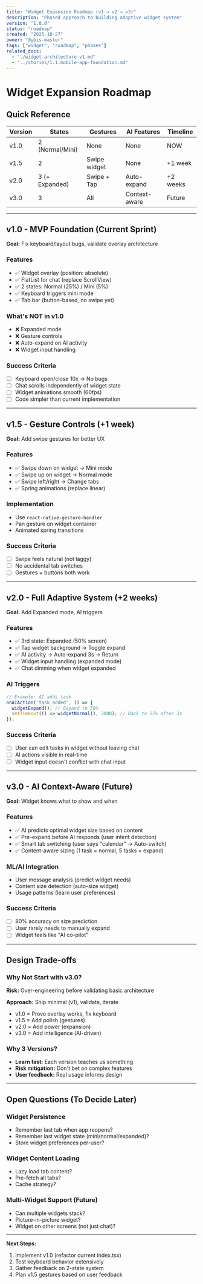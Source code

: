 ```yaml
---
title: "Widget Expansion Roadmap (v1 → v2 → v3)"
description: "Phased approach to building adaptive widget system"
version: "1.0.0"
status: "roadmap"
created: "2025-10-27"
owner: "@ybis-master"
tags: ["widget", "roadmap", "phases"]
related_docs:
  - "./widget-architecture-v1.md"
  - "../stories/1.1.mobile-app-foundation.md"
---
```


# Widget Expansion Roadmap

## Quick Reference

| Version | States | Gestures | AI Features | Timeline |
|---------|--------|----------|-------------|----------|
| v1.0    | 2 (Normal/Mini) | None | None | NOW |
| v1.5    | 2 | Swipe widget | None | +1 week |
| v2.0    | 3 (+ Expanded) | Swipe + Tap | Auto-expand | +2 weeks |
| v3.0    | 3 | All | Context-aware | Future |

---

## v1.0 - MVP Foundation (Current Sprint)

**Goal:** Fix keyboard/layout bugs, validate overlay architecture

### Features
- ✅ Widget overlay (position: absolute)
- ✅ FlatList for chat (replace ScrollView)
- ✅ 2 states: Normal (25%) / Mini (5%)
- ✅ Keyboard triggers mini mode
- ✅ Tab bar (button-based, no swipe yet)

### What's NOT in v1.0
- ❌ Expanded mode
- ❌ Gesture controls
- ❌ Auto-expand on AI activity
- ❌ Widget input handling

### Success Criteria
- [ ] Keyboard open/close 10x → No bugs
- [ ] Chat scrolls independently of widget state
- [ ] Widget animations smooth (60fps)
- [ ] Code simpler than current implementation

---

## v1.5 - Gesture Controls (+1 week)

**Goal:** Add swipe gestures for better UX

### Features
- ✅ Swipe down on widget → Mini mode
- ✅ Swipe up on widget → Normal mode
- ✅ Swipe left/right → Change tabs
- ✅ Spring animations (replace linear)

### Implementation
- Use `react-native-gesture-handler`
- Pan gesture on widget container
- Animated spring transitions

### Success Criteria
- [ ] Swipe feels natural (not laggy)
- [ ] No accidental tab switches
- [ ] Gestures + buttons both work

---

## v2.0 - Full Adaptive System (+2 weeks)

**Goal:** Add Expanded mode, AI triggers

### Features
- ✅ 3rd state: Expanded (50% screen)
- ✅ Tap widget background → Toggle expand
- ✅ AI activity → Auto-expand 3s → Return
- ✅ Widget input handling (expanded mode)
- ✅ Chat dimming when widget expanded

### AI Triggers
```typescript
// Example: AI adds task
onAIAction('task_added', () => {
  widgetExpand(); // Expand to 50%
  setTimeout(() => widgetNormal(), 3000); // Back to 25% after 3s
});
```

### Success Criteria
- [ ] User can edit tasks in widget without leaving chat
- [ ] AI actions visible in real-time
- [ ] Widget input doesn't conflict with chat input

---

## v3.0 - AI Context-Aware (Future)

**Goal:** Widget knows what to show and when

### Features
- ✅ AI predicts optimal widget size based on content
- ✅ Pre-expand before AI responds (user intent detection)
- ✅ Smart tab switching (user says "calendar" → Auto-switch)
- ✅ Content-aware sizing (1 task = normal, 5 tasks = expand)

### ML/AI Integration
- User message analysis (predict widget needs)
- Content size detection (auto-size widget)
- Usage patterns (learn user preferences)

### Success Criteria
- [ ] 80% accuracy on size prediction
- [ ] User rarely needs to manually expand
- [ ] Widget feels like "AI co-pilot"

---

## Design Trade-offs

### Why Not Start with v3.0?
**Risk:** Over-engineering before validating basic architecture

**Approach:** Ship minimal (v1), validate, iterate
- v1.0 = Prove overlay works, fix keyboard
- v1.5 = Add polish (gestures)
- v2.0 = Add power (expansion)
- v3.0 = Add intelligence (AI-driven)

### Why 3 Versions?
- **Learn fast:** Each version teaches us something
- **Risk mitigation:** Don't bet on complex features
- **User feedback:** Real usage informs design

---

## Open Questions (To Decide Later)

### Widget Persistence
- Remember last tab when app reopens?
- Remember last widget state (mini/normal/expanded)?
- Store widget preferences per-user?

### Widget Content Loading
- Lazy load tab content?
- Pre-fetch all tabs?
- Cache strategy?

### Multi-Widget Support (Future)
- Can multiple widgets stack?
- Picture-in-picture widget?
- Widget on other screens (not just chat)?

---

**Next Steps:**
1. Implement v1.0 (refactor current index.tsx)
2. Test keyboard behavior extensively
3. Gather feedback on 2-state system
4. Plan v1.5 gestures based on user feedback
